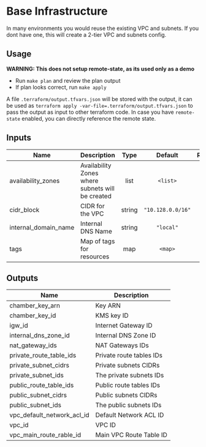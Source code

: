 # Base Infrastructure

In many environments you would reuse the existing VPC and subnets. If you dont have one, this will create a 2-tier VPC and subnets config.


## Usage
**WARNING: This does not setup remote-state, as its used only as a demo**

- Run `make plan` and review the plan output
- If plan looks correct, run `make apply`

A file `.terraform/output.tfvars.json` will be stored with the output, it can be used as `terraform apply -var-file=.terraform/output.tfvars.json` to pass the output as input to other terraform code.
In case you have `remote-state` enabled, you can directly reference the remote state.

## Inputs

| Name | Description | Type | Default | Required |
|------|-------------|:----:|:-----:|:-----:|
| availability\_zones | Availability Zones where subnets will be created | list | `<list>` | no |
| cidr\_block | CIDR for the VPC | string | `"10.128.0.0/16"` | no |
| internal\_domain\_name | Internal DNS Name | string | `"local"` | no |
| tags | Map of tags for resources | map | `<map>` | no |

## Outputs

| Name | Description |
|------|-------------|
| chamber\_key\_arn | Key ARN |
| chamber\_key\_id | KMS key ID |
| igw\_id | Internet Gateway ID |
| internal\_dns\_zone\_id | Internal DNS Zone ID |
| nat\_gateway\_ids | NAT Gateways IDs |
| private\_route\_table\_ids | Private route tables IDs |
| private\_subnet\_cidrs | Private subnets CIDRs |
| private\_subnet\_ids | The private subnets IDs |
| public\_route\_table\_ids | Public route tables IDs |
| public\_subnet\_cidrs | Public subnets CIDRs |
| public\_subnet\_ids | The public subnets IDs |
| vpc\_default\_network\_acl\_id | Default Network ACL ID |
| vpc\_id | VPC ID |
| vpc\_main\_route\_rable\_id | Main VPC Route Table ID |
